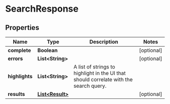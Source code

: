 # SearchResponse

## Properties
Name | Type | Description | Notes
------------ | ------------- | ------------- | -------------
**complete** | **Boolean** |  |  [optional]
**errors** | **List&lt;String&gt;** |  |  [optional]
**highlights** | **List&lt;String&gt;** | A list of strings to highlight in the UI that should correlate with the search query. | 
**results** | [**List&lt;Result&gt;**](Result.md) |  |  [optional]
